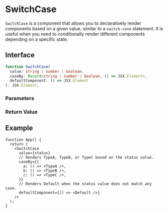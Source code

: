 # SwitchCase

`SwitchCase` is a component that allows you to declaratively render components based on a given value, similar to a `switch-case` statement. It is useful when you need to conditionally render different components depending on a specific state.

## Interface

```ts
function SwitchCase(
  value: string | number | boolean,
  caseBy: Record<string | number | boolean, () => JSX.Element>,
  defaultComponent: () => JSX.Element
): JSX.Element;
```

### Parameters

<Interface
  required
  name="value"
  type="string | number | boolean"
  description="The value to compare against. The component associated with the matching key in <code>caseBy</code> will be rendered."
/>

<Interface
  required
  name="caseBy"
  type="Record<string | number | boolean, () => JSX.Element>"
  description="An object that maps values to components to render. The keys represent possible values, and the values are functions returning the corresponding components."
/>

<Interface
  required
  name="defaultComponent"
  type="() => JSX.Element"
  description="The component to render if <code>value</code> does not match any key in <code>caseBy</code>."
/>

### Return Value

<Interface
  name=""
  type="JSX.Element"
  description="React component that conditionally renders based on cases."
/>

## Example

```tsx
function App() {
  return (
    <SwitchCase
      value={status}
      // Renders TypeA, TypeB, or TypeC based on the status value.
      caseBy={{
        a: () => <TypeA />,
        b: () => <TypeB />,
        c: () => <TypeC />,
      }}
      // Renders Default when the status value does not match any case.
      defaultComponent={() => <Default />}
    />
  );
}
```
